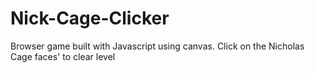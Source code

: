 # Nick-Cage-Clicker

Browser game built with Javascript using canvas. Click on the Nicholas Cage faces' to clear level
